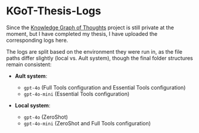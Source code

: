 # KGoT-Thesis-Logs

Since the [Knowledge Graph of Thoughts](https://github.com/andreaj00/Knowledge-Graph-of-Thoughts) project is still private at the moment, but I have completed my thesis, I have uploaded the corresponding logs here.

The logs are split based on the environment they were run in, as the file paths differ slightly (local vs. Ault system), though the final folder structures remain consistent:

- **Ault system**: 
  - `gpt-4o` (Full Tools configuration and Essential Tools configuration)
  - `gpt-4o-mini` (Essential Tools configuration)
  
- **Local system**: 
  - `gpt-4o` (ZeroShot)
  - `gpt-4o-mini` (ZeroShot and Full Tools configuration)
